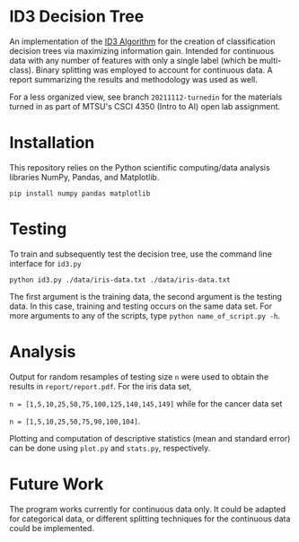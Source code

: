 # ID3 Decision Tree

An implementation of the [ID3 Algorithm](https://en.wikipedia.org/wiki/ID3_algorithm) for the creation of classification decision trees via maximizing information gain. Intended for continuous data with any number of features with only a single label (which be multi-class). Binary splitting was employed to account for continuous data. A report summarizing the results and methodology was used as well.

For a less organized view, see branch `20211112-turnedin` for the materials turned in as part of MTSU's CSCI 4350 (Intro to AI) open lab assignment.

# Installation

This repository relies on the Python scientific computing/data analysis libraries NumPy, Pandas, and Matplotlib.

`pip install numpy pandas matplotlib`

# Testing

To train and subsequently test the decision tree, use the command line interface for `id3.py`

```
python id3.py ./data/iris-data.txt ./data/iris-data.txt
```

The first argument is the training data, the second argument is the testing data. In this case, training and testing occurs on the same data set. For more arguments to any of the scripts, type `python name_of_script.py -h`.

# Analysis

Output for random resamples of testing size `n` were used to obtain the results in `report/report.pdf`. For the iris data set,

`n = [1,5,10,25,50,75,100,125,140,145,149]` while for the cancer data set

`n = [1,5,10,25,50,75,90,100,104]`.

Plotting and computation of descriptive statistics (mean and standard error) can be done using `plot.py` and `stats.py`, respectively.

# Future Work

The program works currently for continuous data only. It could be adapted for categorical data, or different splitting techniques for the continuous data could be implemented.
